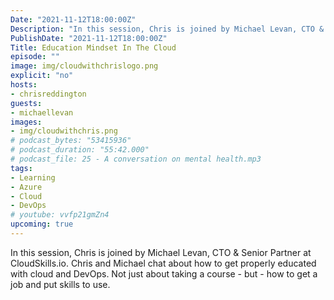```yaml
---
Date: "2021-11-12T18:00:00Z"
Description: "In this session, Chris is joined by Michael Levan, CTO & Senior Partner at CloudSkills.io. Chris and Michael chat about how to get properly educated with cloud and DevOps. Not just about taking a course - but - how to get a job and put skills to use."
PublishDate: "2021-11-12T18:00:00Z"
Title: Education Mindset In The Cloud
episode: ""
image: img/cloudwithchrislogo.png
explicit: "no"
hosts:
- chrisreddington
guests:
- michaellevan
images:
- img/cloudwithchris.png
# podcast_bytes: "53415936"
# podcast_duration: "55:42.000"
# podcast_file: 25 - A conversation on mental health.mp3
tags:
- Learning
- Azure
- Cloud
- DevOps
# youtube: vvfp21gmZn4
upcoming: true
---
```

In this session, Chris is joined by Michael Levan, CTO & Senior Partner at CloudSkills.io. Chris and Michael chat about how to get properly educated with cloud and DevOps. Not just about taking a course - but - how to get a job and put skills to use.
